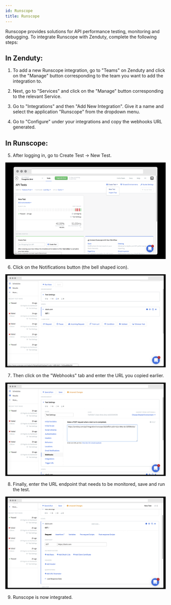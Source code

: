 ```yaml
---
id: Runscope
title: Runscope
---
```

Runscope provides solutions for API performance testing, monitoring and debugging. To integrate Runscope with Zenduty, complete the following steps:

## In Zenduty:

1. To add a new Runscope integration, go to "Teams" on Zenduty and click on the "Manage" button corresponding to the team you want to add the integration to.

2. Next, go to "Services" and click on the "Manage" button corresponding to the relevant Service.

3. Go to "Integrations" and then "Add New Integration". Give it a name and select the application "Runscope" from the dropdown menu.

4. Go to "Configure" under your integrations and copy the webhooks URL generated. 

## In Runscope:

5. After logging in, go to Create Test -> New Test.

![](/img/Integrations/Runscope/1.png)

6. Click on the Notifications button (the bell shaped icon).

![](/img/Integrations/Runscope/2.png)

7. Then click on the "Webhooks" tab and enter the URL you copied earlier. 

![](/img/Integrations/Runscope/3.png)

8. Finally, enter the URL endpoint that needs to be monitored, save and run the test.

![](/img/Integrations/Runscope/4.png)

9. Runscope is now integrated.